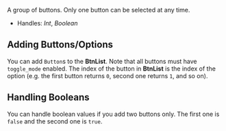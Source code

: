 A group of buttons. Only one button can be selected at any time.

* Handles: *Int*, *Boolean*

## Adding Buttons/Options
You can add `Button`s to the **BtnList**. Note that all buttons must have `toggle_mode` enabled. The index of the button in **BtnList** is the index of the option (e.g. the first button returns `0`, second one returns `1`, and so on).

## Handling Booleans
You can handle boolean values if you add two buttons only. The first one is `false` and the second one is `true`.
